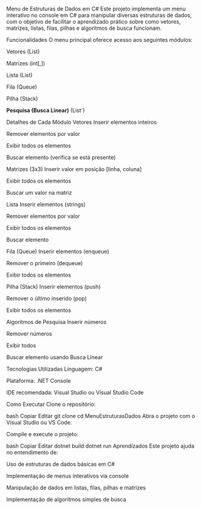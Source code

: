 Menu de Estruturas de Dados em C#
Este projeto implementa um menu interativo no console em C# para manipular diversas estruturas de dados, com o objetivo de facilitar o aprendizado prático sobre como vetores, matrizes, listas, filas, pilhas e algoritmos de busca funcionam.

Funcionalidades
O menu principal oferece acesso aos seguintes módulos:

Vetores (List<int>)

Matrizes (int[,])

Lista (List<string>)

Fila (Queue<string>)

Pilha (Stack<string>)

**Pesquisa (Busca Linear)** (List<int>`)

 Detalhes de Cada Módulo
Vetores
Inserir elementos inteiros

Remover elementos por valor

Exibir todos os elementos

Buscar elemento (verifica se está presente)

Matrizes (3x3)
Inserir valor em posição [linha, coluna]

Exibir todos os elementos

Buscar um valor na matriz

Lista
Inserir elementos (strings)

Remover elementos por valor

Exibir todos os elementos

Buscar elemento

Fila (Queue)
Inserir elementos (enqueue)

Remover o primeiro (dequeue)

Exibir todos os elementos

Pilha (Stack)
Inserir elementos (push)

Remover o último inserido (pop)

Exibir todos os elementos

Algoritmos de Pesquisa
Inserir números

Remover números

Exibir todos

Buscar elemento usando Busca Linear

Tecnologias Utilizadas
Linguagem: C#

Plataforma: .NET Console

IDE recomendada: Visual Studio ou Visual Studio Code

Como Executar
Clone o repositório:

bash
Copiar
Editar
git clone
cd MenuEstruturasDados
Abra o projeto com o Visual Studio ou VS Code.

Compile e execute o projeto:

bash
Copiar
Editar
dotnet build
dotnet run
Aprendizados
Este projeto ajuda no entendimento de:

Uso de estruturas de dados básicas em C#

Implementação de menus interativos via console

Manipulação de dados em listas, filas, pilhas e matrizes

Implementação de algoritmos simples de busca
